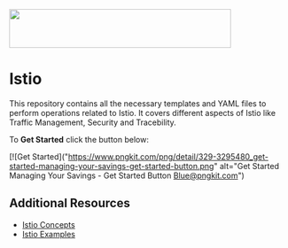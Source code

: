 <img src="http://1.bp.blogspot.com/-clXUJDUtyVw/V_CwlT8tX0I/AAAAAAAACko/NW4LuSPuxaQNvigOCquYJ4PQFKelc-IdQCK4B/s752/GDG-Logo-1.png" height="70" width="400"/>

# Istio

This repository contains all the necessary templates and YAML files to perform operations related to Istio. It covers different aspects of Istio like Traffic Management, Security and Tracebility. 

To **Get Started** click the button below:

[![Get Started]("https://www.pngkit.com/png/detail/329-3295480_get-started-managing-your-savings-get-started-button.png" alt="Get Started Managing Your Savings - Get Started Button Blue@pngkit.com")


## Additional Resources
* [Istio Concepts](https://istio.io/docs/concepts/what-is-istio/)
* [Istio Examples](https://istio.io/docs/examples/)
